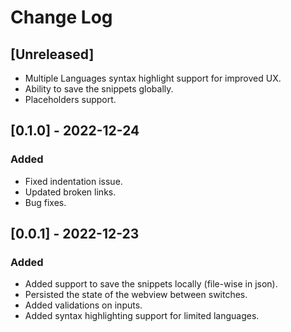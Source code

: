 # Change Log

## [Unreleased]

- Multiple Languages syntax highlight support for improved UX.
- Ability to save the snippets globally.
- Placeholders support.

## [0.1.0] - 2022-12-24

### Added

- Fixed indentation issue.
- Updated broken links.
- Bug fixes.

## [0.0.1] - 2022-12-23

### Added

- Added support to save the snippets locally (file-wise in json).
- Persisted the state of the webview between switches.
- Added validations on inputs.
- Added syntax highlighting support for limited languages.
